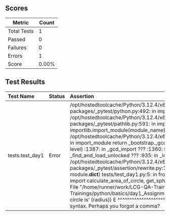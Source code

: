 ## Scores

| Metric      | Count |
|-------------|-------|
| Total Tests | 1     |
| Passed      | 0     |
| Failures    | 0     |
| Errors      | 1     |
| Score       | 0.00% |

## Test Results

| Test Name       | Status   | Assertion                                                                                                                                                                                                                                                                                                                                                                                                                                                                                                                                                                                                                                                                                                                                                                                                                                                                                                                                                                                                                                                                                                                                                                                                                                                            |
|:----------------|:---------|:---------------------------------------------------------------------------------------------------------------------------------------------------------------------------------------------------------------------------------------------------------------------------------------------------------------------------------------------------------------------------------------------------------------------------------------------------------------------------------------------------------------------------------------------------------------------------------------------------------------------------------------------------------------------------------------------------------------------------------------------------------------------------------------------------------------------------------------------------------------------------------------------------------------------------------------------------------------------------------------------------------------------------------------------------------------------------------------------------------------------------------------------------------------------------------------------------------------------------------------------------------------------|
| tests.test_day1 | Error    | /opt/hostedtoolcache/Python/3.12.4/x64/lib/python3.12/site-packages/_pytest/python.py:492: in importtestmodule   mod = import_path( /opt/hostedtoolcache/Python/3.12.4/x64/lib/python3.12/site-packages/_pytest/pathlib.py:591: in import_path   importlib.import_module(module_name) /opt/hostedtoolcache/Python/3.12.4/x64/lib/python3.12/importlib/__init__.py:90: in import_module   return _bootstrap._gcd_import(name[level:], package, level) <frozen importlib._bootstrap>:1387: in _gcd_import   ??? <frozen importlib._bootstrap>:1360: in _find_and_load   ??? <frozen importlib._bootstrap>:1331: in _find_and_load_unlocked   ??? <frozen importlib._bootstrap>:935: in _load_unlocked   ??? /opt/hostedtoolcache/Python/3.12.4/x64/lib/python3.12/site-packages/_pytest/assertion/rewrite.py:178: in exec_module   exec(co, module.__dict__) tests/test_day1.py:5: in <module>   from python.basics.day1_Assignment import calculate_area_of_circle, get_sphere_volume, difference_from_17, \ E   File "/home/runner/work/LCG-QA-Trainings/LCG-QA-Trainings/python/basics/day1_Assignment.py", line 11 E    print(f'radius of circle is' {radius}) E       ^^^^^^^^^^^^^^^^^^^^^^^^^^^^^^^ E  SyntaxError: invalid syntax. Perhaps you forgot a comma? |

